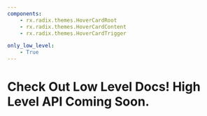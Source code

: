 ```yaml
---
components:
    - rx.radix.themes.HoverCardRoot
    - rx.radix.themes.HoverCardContent
    - rx.radix.themes.HoverCardTrigger

only_low_level:
    - True
---
```


# Check Out Low Level Docs! High Level API Coming Soon.



